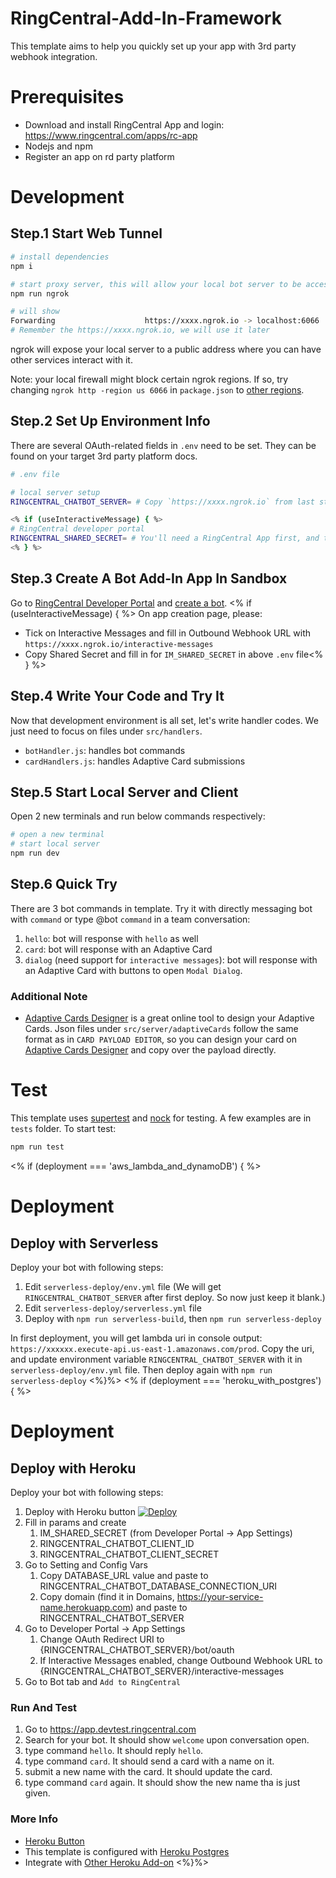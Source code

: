 # RingCentral-Add-In-Framework

This template aims to help you quickly set up your app with 3rd party webhook integration.

# Prerequisites

- Download and install RingCentral App and login: https://www.ringcentral.com/apps/rc-app
- Nodejs and npm
- Register an app on rd party platform

# Development

## Step.1 Start Web Tunnel

```bash
# install dependencies
npm i

# start proxy server, this will allow your local bot server to be accessed by the RingCentral service
npm run ngrok

# will show
Forwarding                    https://xxxx.ngrok.io -> localhost:6066
# Remember the https://xxxx.ngrok.io, we will use it later
```

ngrok will expose your local server to a public address where you can have other services interact with it.

Note: your local firewall might block certain ngrok regions. If so, try changing `ngrok http -region us 6066` in `package.json` to [other regions](https://www.google.com/search?q=ngrok+regions).

## Step.2 Set Up Environment Info

There are several OAuth-related fields in `.env` need to be set. They can be found on your target 3rd party platform docs.

```bash
# .env file

# local server setup
RINGCENTRAL_CHATBOT_SERVER= # Copy `https://xxxx.ngrok.io` from last step

<% if (useInteractiveMessage) { %>
# RingCentral developer portal
RINGCENTRAL_SHARED_SECRET= # You'll need a RingCentral App first, and this can then be found on developer portal, under App Settings
<% } %>
```

## Step.3 Create A Bot Add-In App In Sandbox

Go to [RingCentral Developer Portal](https://developers.ringcentral.com/) and [create a bot](https://developers.ringcentral.com/guide/basics/create-app).
<% if (useInteractiveMessage) { %>
On app creation page, please:
- Tick on Interactive Messages and fill in Outbound Webhook URL with `https://xxxx.ngrok.io/interactive-messages`
- Copy Shared Secret and fill in for `IM_SHARED_SECRET` in above `.env` file<% } %>

## Step.4 Write Your Code and Try It

Now that development environment is all set, let's write handler codes. We just need to focus on files under `src/handlers`. 

- `botHandler.js`: handles bot commands
- `cardHandlers.js`: handles Adaptive Card submissions

## Step.5 Start Local Server and Client

Open 2 new terminals and run below commands respectively:

```bash
# open a new terminal
# start local server
npm run dev
```

## Step.6 Quick Try

There are 3 bot commands in template. Try it with directly messaging bot with `command` or type @bot `command` in a team conversation:

1. `hello`: bot will response with `hello` as well
2. `card`: bot will response with an Adaptive Card
3. `dialog` (need support for `interactive messages`): bot will response with an Adaptive Card with buttons to open `Modal Dialog`.

### Additional Note

- [Adaptive Cards Designer](https://adaptivecards.io/designer/) is a great online tool to design your Adaptive Cards. Json files under `src/server/adaptiveCards` follow the same format as in `CARD PAYLOAD EDITOR`, so you can design your card on [Adaptive Cards Designer](https://adaptivecards.io/designer/) and copy over the payload directly.

# Test

This template uses [supertest](https://www.npmjs.com/package/supertest) and [nock](https://www.npmjs.com/package/nock) for testing. A few examples are in `tests` folder. To start test:

```bash
npm run test
```

<% if (deployment === 'aws_lambda_and_dynamoDB') { %>
# Deployment

## Deploy with Serverless

Deploy your bot with following steps:

1. Edit `serverless-deploy/env.yml` file (We will get `RINGCENTRAL_CHATBOT_SERVER` after first deploy. So now just keep it blank.)
2. Edit `serverless-deploy/serverless.yml` file
3. Deploy with `npm run serverless-build`, then `npm run serverless-deploy`

In first deployment, you will get lambda uri in console output: `https://xxxxxx.execute-api.us-east-1.amazonaws.com/prod`.
Copy the uri, and update environment variable `RINGCENTRAL_CHATBOT_SERVER` with it in `serverless-deploy/env.yml` file. Then deploy again with `npm run serverless-deploy`
<%}%> 
<% if (deployment === 'heroku_with_postgres') { %>
# Deployment

## Deploy with Heroku

Deploy your bot with following steps:

1. Deploy with Heroku button 
[![Deploy](https://www.herokucdn.com/deploy/button.svg)](https://heroku.com/deploy)
2. Fill in params and create
   1. IM_SHARED_SECRET (from Developer Portal -> App Settings)
   2. RINGCENTRAL_CHATBOT_CLIENT_ID
   3. RINGCENTRAL_CHATBOT_CLIENT_SECRET
3. Go to Setting and Config Vars
   1. Copy DATABASE_URL value and paste to RINGCENTRAL_CHATBOT_DATABASE_CONNECTION_URI
   2. Copy domain (find it in Domains, https://your-service-name.herokuapp.com) and paste to RINGCENTRAL_CHATBOT_SERVER
4. Go to Developer Portal -> App Settings
   1. Change OAuth Redirect URI to {RINGCENTRAL_CHATBOT_SERVER}/bot/oauth
   2. If Interactive Messages enabled, change Outbound Webhook URL to {RINGCENTRAL_CHATBOT_SERVER}/interactive-messages
5. Go to Bot tab and `Add to RingCentral`

### Run And Test
1. Go to https://app.devtest.ringcentral.com
2. Search for your bot. It should show `welcome` upon conversation open.
3. type command `hello`. It should reply `hello`.
4. type command `card`. It should send a card with a name on it.
5. submit a new name with the card. It should update the card.
6. type command `card` again. It should show the new name tha is just given.

### More Info

- [Heroku Button](https://devcenter.heroku.com/articles/heroku-button)
- This template is configured with [Heroku Postgres](https://devcenter.heroku.com/articles/heroku-postgresql)
- Integrate with [Other Heroku Add-on](https://devcenter.heroku.com/categories/add-ons)
<%}%>